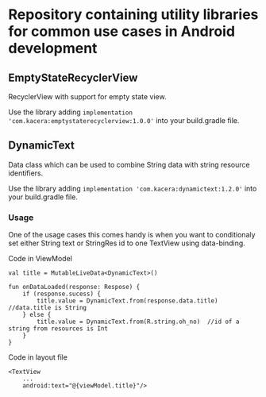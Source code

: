 # Repository containing utility libraries for common use cases in Android development

## EmptyStateRecyclerView
RecyclerView with support for empty state view.

Use the library adding `implementation 'com.kacera:emptystaterecyclerview:1.0.0'` into your build.gradle file.

## DynamicText
Data class which can be used to combine String data with string resource identifiers.

Use the library adding `implementation 'com.kacera:dynamictext:1.2.0'` into your build.gradle file.

### Usage
One of the usage cases this comes handy is when you want to conditionaly set either String text or StringRes id to one TextView using data-binding.  

Code in ViewModel
```
val title = MutableLiveData<DynamicText>()

fun onDataLoaded(response: Respose) {
    if (response.sucess) {
        title.value = DynamicText.from(response.data.title)	//data.title is String
    } else {
	    title.value = DynamicText.from(R.string.oh_no)	//id of a string from resources is Int
	}
}
```

Code in layout file
```
<TextView
    ...
    android:text="@{viewModel.title}"/>
```